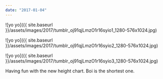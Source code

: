 ```yaml
---
date: "2017-01-04"
---
```


![yo yo]({{ site.baseurl }}/assets/images/2017/tumblr_oj91qjLmzO1r16syio1_1280-576x1024.jpg)

![yo yo]({{ site.baseurl }}/assets/images/2017/tumblr_oj91qjLmzO1r16syio2_1280-576x1024.jpg)

![yo yo]({{ site.baseurl }}/assets/images/2017/tumblr_oj91qjLmzO1r16syio3_1280-576x1024.jpg)

Having fun with the new height chart. Boi is the shortest one.
